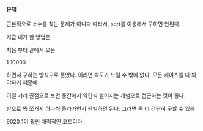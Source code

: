 #### 문제
근본적으로 소수를 찾는 문제가 아니다
따라서, sqrt를 이용해서 구하면 안된다.

지금 내가 한 방법은

처음 부터 끝에서 오는

1
10000

하면서 구하는 방식으로 풀었다. 이러면 속도가 느릴 수 밖에 없다. 모든 케이스를
다 봐야하기 떄문에

이걸 거리 관점으로 보면 중간에서 약간씩 멀어지는 개념으로 접근하는 것이 좋다.

반으로 똑 쪼개서 하나씩 올라가면서 판별하면 된다. 그러면 좀 더 간단히 구할 수
있음

9020_1이 훨씬 매력적인 코드이다.
